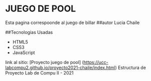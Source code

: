 # JUEGO DE POOL 
Esta pagina correspoonde al juego de billar
##autor
Lucia Chaile 

##Tecnologias Usadas 
* HTML5
* CSS3
* JavaScript
  
link al sitio: [Proyecto juego de pool] (https://ucc-labcompu2.github.io/proyecto2021-chaile/index.html)
Estructura de Proyecto Lab de Compu II - 2021


